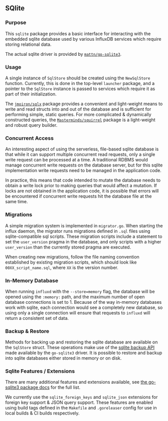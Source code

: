 ## SQlite

### Purpose

This `sqlite` package provides a basic interface for interacting with the
embedded sqlite database used by various InfluxDB services which require storing
relational data.

The actual sqlite driver is provided by
[`mattn/go-sqlite3`](https://github.com/mattn/go-sqlite3).

### Usage

A single instance of `SqlStore` should be created using the `NewSqlStore`
function. Currently, this is done in the top-level `launcher` package, and a
pointer to the `SqlStore` instance is passed to services which require it as
part of their initialization.

The [`jmoiron/sqlx`](https://github.com/jmoiron/sqlx) package provides a
convenient and light-weight means to write and read structs into and out of the
database and is sufficient for performing simple, static queries. For more
complicated & dynamically constructed queries, the
[`Masterminds/squirrel`](https://github.com/Masterminds/squirrel) package is a
light-weight and robust query builder.

### Concurrent Access

An interesting aspect of using the serverless, file-based sqlite database is
that while it can support multiple concurrent read requests, only a single write
request can be processed at a time. A traditional RDBMS would manage concurrent
write requests on the database server, but for this sqlite implementation write
requests need to be managed in the application code.

In practice, this means that code intended to mutate the database needs to
obtain a write lock prior to making queries that would affect a mutation. If
locks are not obtained in the application code, it is possible that errors will
be encountered if concurrent write requests hit the database file at the same
time.

### Migrations

A simple migration system is implemented in `migrator.go`. When starting the
influx daemon, the migrator runs migrations defined in `.sql` files using
sqlite-compatible sql scripts. These migration scripts include a statement to
set the `user_version` pragma in the database, and only scripts with a higher
`user_version` than the currently stored pragma are executed.

When creating new migrations, follow the file naming convention established by
existing migration scripts, which should look like `00XX_script_name.sql`, where
`XX` is the version number.

### In-Memory Database

When running `influxd` with the `--store=memory` flag, the database will be
opened using the `:memory:` path, and the maximum number of open database
connections is set to 1. Because of the way in-memory databases work with
sqlite, each connection would see a completely new database, so using only a
single connection will ensure that requests to `influxd` will return a
consistent set of data.

### Backup & Restore

Methods for backing up and restoring the sqlite database are available on the
`SqlStore` struct. These operations make use of the [sqlite backup
API](https://www.sqlite.org/backup.html) made available by the `go-sqlite3`
driver. It is possible to restore and backup into sqlite databases either stored
in memory or on disk.

### Sqlite Features / Extensions

There are many additional features and extensions available, see [the go-sqlite3
package docs](https://github.com/mattn/go-sqlite3#feature--extension-list) for
the full list.

We currently use the `sqlite_foreign_keys` and `sqlite_json` extensions for
foreign key support & JSON query support. These features are enabled using
build tags defined in the `Makefile` and `.goreleaser` config for use in
local builds & CI builds respectively.